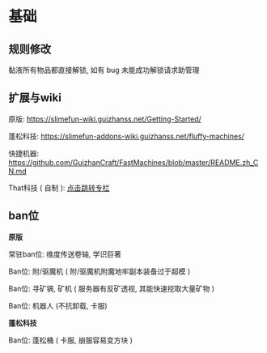 # 基础

## 规则修改

黏液所有物品都直接解锁, 如有 bug 未能成功解锁请求助管理

## 扩展与wiki

原版:
https://slimefun-wiki.guizhanss.net/Getting-Started/

蓬松科技:
https://slimefun-addons-wiki.guizhanss.net/fluffy-machines/

快捷机器:
https://github.com/GuizhanCraft/FastMachines/blob/master/README.zh_CN.md

That科技 ( 自制 ):
[点击跳转专栏](/Docsify-Sicilia/slimefun/thattechnology.md)

## ban位

**原版**

常驻ban位: 维度传送卷轴, 学识巨著

Ban位: 附/驱魔机 ( 附/驱魔机附魔地牢副本装备过于超模 )

Ban位: 寻矿镐, 矿机 ( 服务器有反矿透视, 其能快速挖取大量矿物 )

Ban位: 机器人 (不抗卸载, 卡服)

**蓬松科技**

Ban位: 蓬松桶 ( 卡服, 崩服容易变方块 )